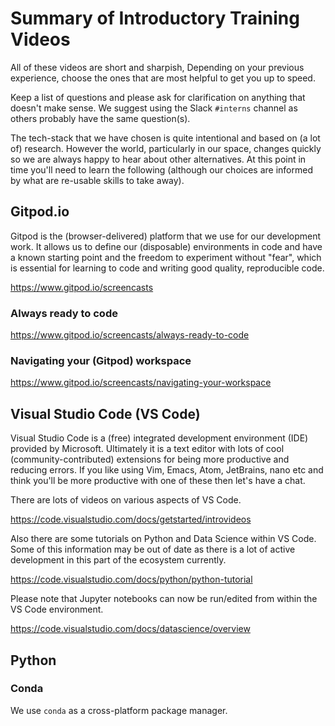 # Summary of Introductory Training Videos

All of these videos are short and sharpish, Depending on your previous experience, choose the ones that are most helpful to get you up to speed.

Keep a list of questions and please ask for clarification on anything that doesn't make sense. We suggest using the Slack `#interns` channel as others
probably have the same question(s).

The tech-stack that we have chosen is quite intentional and based on (a lot of) research. However the world, particularly in our space, changes quickly so we are always happy to hear about other alternatives. At this point in time you'll need to learn the following (although our choices are informed by what are re-usable skills to take away).

## Gitpod.io

Gitpod is the (browser-delivered) platform that we use for our development work. It allows us to define our (disposable) environments in code and have a known starting point and the freedom to experiment without "fear", which is essential for learning to code and writing good quality, reproducible code.

https://www.gitpod.io/screencasts

### Always ready to code

https://www.gitpod.io/screencasts/always-ready-to-code

### Navigating your (Gitpod) workspace

https://www.gitpod.io/screencasts/navigating-your-workspace

## Visual Studio Code (VS Code)

Visual Studio Code is a (free) integrated development environment (IDE) provided by Microsoft. Ultimately it is a text editor with lots of cool (community-contributed) extensions for being more productive and reducing errors. If you like using Vim, Emacs, Atom, JetBrains, nano etc and think you'll be more productive with one of these then let's have a chat.

There are lots of videos on various aspects of VS Code.

https://code.visualstudio.com/docs/getstarted/introvideos

Also there are some tutorials on Python and Data Science within VS Code. Some of this information may be out of date as there is a lot of active development in this part of the ecosystem currently.

https://code.visualstudio.com/docs/python/python-tutorial

Please note that Jupyter notebooks can now be run/edited from within the VS Code environment.

https://code.visualstudio.com/docs/datascience/overview



## Python

### Conda

We use `conda` as a cross-platform package manager.



